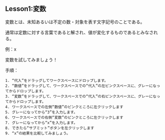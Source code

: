 Lesson1:変数
------------------

変数とは、未知あるいは不定の数・対象を表す文字記号のことである。

通常は定数に対する言葉であると解され、値が変化するものであるとみなされる。

例：x

変数を試してみましょう！

手順：
```
1. “代入”をドラッグしてワークスペースにドロップします。
2. “数値”をドラッグして、ワークスペースでの“代入”の左ピンクスペースに、グレーになってからドロップします。
3. “変数”をドラッグして、ワークスペースでの“代入”の右ピンクスペースに、グレーになってからドロップします。
4. ワークスペースでの左側“数値”のピンクところに左クリックします
5. グレーになってから“3”を入力します。
6. ワークスペースでの右側“変数”のピンクところに左クリックします
7. グレーになってから“x”を入力します。
8. できたら“サブミット”ボタンを左クリックします
9. “x”の結果を比較してみましょう。
```